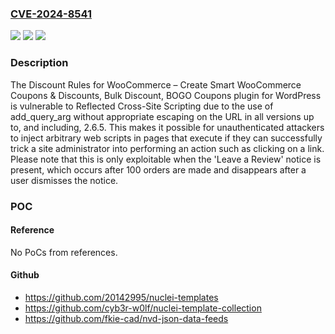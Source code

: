 ### [CVE-2024-8541](https://cve.mitre.org/cgi-bin/cvename.cgi?name=CVE-2024-8541)
![](https://img.shields.io/static/v1?label=Product&message=Discount%20Rules%20for%20WooCommerce%20%E2%80%93%20Create%20Smart%20WooCommerce%20Coupons%20%26%20Discounts%2C%20Bulk%20Discount%2C%20BOGO%20Coupons&color=blue)
![](https://img.shields.io/static/v1?label=Version&message=*%3C%3D%202.6.5%20&color=brighgreen)
![](https://img.shields.io/static/v1?label=Vulnerability&message=CWE-79%20Improper%20Neutralization%20of%20Input%20During%20Web%20Page%20Generation%20('Cross-site%20Scripting')&color=brighgreen)

### Description

The Discount Rules for WooCommerce – Create Smart WooCommerce Coupons & Discounts, Bulk Discount, BOGO Coupons plugin for WordPress is vulnerable to Reflected Cross-Site Scripting due to the use of add_query_arg without appropriate escaping on the URL in all versions up to, and including, 2.6.5. This makes it possible for unauthenticated attackers to inject arbitrary web scripts in pages that execute if they can successfully trick a site administrator into performing an action such as clicking on a link. Please note that this is only exploitable when the 'Leave a Review' notice is present, which occurs after 100 orders are made and disappears after a user dismisses the notice.

### POC

#### Reference
No PoCs from references.

#### Github
- https://github.com/20142995/nuclei-templates
- https://github.com/cyb3r-w0lf/nuclei-template-collection
- https://github.com/fkie-cad/nvd-json-data-feeds

